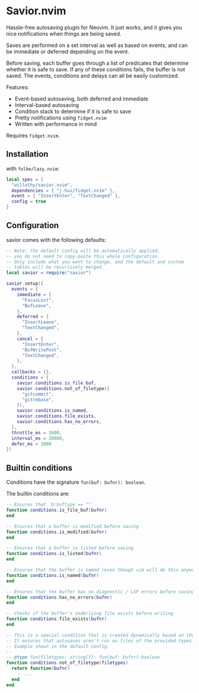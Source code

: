 # Savior.nvim

Hassle-free autosaving plugin for Neovim. It just works, and it gives you nice notifications when things are being saved.

Saves are performed on a set interval as well as based on events, and can be immediate or deferred depending on the event.

Before saving, each buffer goes through a list of predicates that determine whether it is safe to save. If any of these conditions fails,
the buffer is not saved. The events, conditions and delays can all be easily customized.

Features:

- Event-based autosaving, both deferred and immediate
- Interval-based autosaving
- Condition stack to determine if it is safe to save
- Pretty notifications using `fidget.nvim`
- Written with performance in mind

Requires `fidget.nvim`.

## Installation

with `folke/lazy.nvim`:

```lua
local spec = {
  "willothy/savior.nvim",
  dependencies = { "j-hui/fidget.nvim" },
  event = { "InsertEnter", "TextChanged" },
  config = true
}
```

## Configuration

savior comes with the following defaults:

```lua
-- Note: the default config will be automatically applied,
-- you do not need to copy-paste this whole configuration.
-- Only include what you want to change, and the default and custom
-- tables will be recursively merged.
local savior = require("savior")

savior.setup({
  events = {
    immediate = {
      "FocusLost",
      "BufLeave",
    },
    deferred = {
      "InsertLeave",
      "TextChanged",
    },
    cancel = {
      "InsertEnter",
      "BufWritePost",
      "TextChanged",
    },
  },
  callbacks = {},
  conditions = {
    savior.conditions.is_file_buf,
    savior.conditions.not_of_filetype({
      "gitcommit",
      "gitrebase",
    }),
    savior.conditions.is_named,
    savior.conditions.file_exists,
    savior.conditions.has_no_errors,
  },
  throttle_ms = 3000,
  interval_ms = 30000,
  defer_ms = 1000
})
```

## Builtin conditions

Conditions have the signature `fun(buf: bufnr): boolean`.

The builtin conditions are:

```lua
-- Ensures that `b:buftype == ""`
function conditions.is_file_buf(bufnr)
end
```

```lua
-- Ensures that a buffer is modified before saving
function conditions.is_modified(bufnr)
end
```

```lua
-- Ensures that a buffer is listed before saving
function conditions.is_listed(bufnr)
end
```

```lua
-- Ensures that the buffer is named (even though vim will do this anyways, we want to silence the warning)
function conditions.is_named(bufnr)
end
```

```lua
-- Ensures that the buffer has no diagnostic / LSP errors before saving
function conditions.has_no_errors(bufnr)
end
```

```lua
-- Checks if the buffer's underlying file exists before writing
function conditions.file_exists(bufnr)
end
```

```lua
-- This is a special condition that is created dynamically based on the filetypes provided.
-- It ensures that autosaves aren't run on files of the provided types.
-- Example shown in the default config.
--
---@type fun(filetypes: string[]): fun(buf: bufnr):boolean
function conditions.not_of_filetype(filetypes)
  return function(bufnr)
    -- ...
  end
end
```
